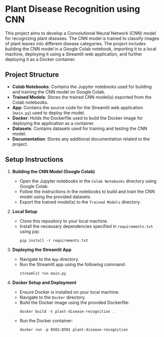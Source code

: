 # Plant Disease Recognition using CNN

This project aims to develop a Convolutional Neural Network (CNN) model for recognizing plant diseases. The CNN model is trained to classify images of plant leaves into different disease categories. The project includes building the CNN model in a Google Colab notebook, importing it to a local machine, deploying it using a Streamlit web application, and further deploying it as a Docker container.

## Project Structure

- **Colab Notebooks**: Contains the Jupyter notebooks used for building and training the CNN model on Google Colab.
- **Trained Models**: Stores the trained CNN model(s) exported from the Colab notebooks.
- **App**: Contains the source code for the Streamlit web application (`main.py`) used to deploy the model.
- **Docker**: Holds the Dockerfile used to build the Docker image for deploying the application as a container.
- **Datasets**: Contains datasets used for training and testing the CNN model.
- **Documentation**: Stores any additional documentation related to the project.

## Setup Instructions

1. **Building the CNN Model (Google Colab)**
   - Open the Jupyter notebooks in the `Colab Notebooks` directory using Google Colab.
   - Follow the instructions in the notebooks to build and train the CNN model using the provided datasets.
   - Export the trained model(s) to the `Trained Models` directory.

2. **Local Setup**
   - Clone this repository to your local machine.
   - Install the necessary dependencies specified in `requirements.txt` using pip:
     ```
     pip install -r requirements.txt
     ```

3. **Deploying the Streamlit App**
   - Navigate to the `App` directory.
   - Run the Streamlit app using the following command:
     ```
     streamlit run main.py
     ```

4. **Docker Setup and Deployment**
   - Ensure Docker is installed on your local machine.
   - Navigate to the `Docker` directory.
   - Build the Docker image using the provided Dockerfile:
     ```
     docker build -t plant-disease-recognition .
     ```
   - Run the Docker container:
     ```
     docker run -p 8501:8501 plant-disease-recognition
     ```
